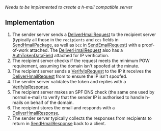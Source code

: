 *Needs to be implemented to create a h-mail compatible server*

## Implementation
1. The sender server sends a [DeliverHmailRequest](../generated/routes/foreign/deliver_hmail/DeliverHmailRequest.md) to the recipient server (typically all those in the `recipients` and `ccs` fields in [SendHmailPackage](../generated/hmail/SendHmailPackage.md), as well as `bcc` in [SendEmailRequest](../generated/routes/native/send_email/SendEmailRequest.md)) with a proof-of-work attached. The [DeliverHmailRequest](../generated/routes/foreign/deliver_hmail/DeliverHmailRequest.md) also has a [AuthTokenDataField](../generated/fields/auth_token/AuthTokenDataField.md) attached for IP verification.
2. The recipient server checks if the request meets the minimum POW requirement, assuming the domain isn't spoofed at the minute. 
3. The recipient server sends a [VerifyIpRequest](../generated/routes/foreign/verify_ip/VerifyIpRequest.md) to the IP it receives the [DeliverHmailRequest](../generated/routes/foreign/deliver_hmail/DeliverHmailRequest.md) from to ensure the IP isn't spoofed.
4. The sender server validates the token and replies with a [VerifyIpResponse](../generated/routes/foreign/verify_ip/VerifyIpResponse.md).
5. The recipient server makes an SPF DNS check (the same one used by normal e-mail) to verify that the sender IP is authorised to handle h-mails on behalf of the domain.
6. The recipient stores the email and responds with a [DeliverHmailResponse](DeliverHmailResponse).
7. The sender server typically collects the responses from recipients to return in [SendHmailResponse](../generated/routes/native/send_hmail/SendHmailResponse.md) back to a client.